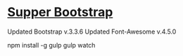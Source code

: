 # [Supper Bootstrap](https://github.com/nguyentruonggiang/supper-bootstrap)
Updated Bootstrap v.3.3.6
Updated Font-Awesome v.4.5.0

npm install -g gulp
gulp watch